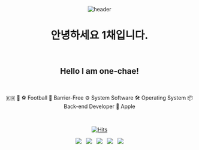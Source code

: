 <div align="center">

![header](https://capsule-render.vercel.app/api?type=waving&color=C70107&height=300&section=header&text=Wonchae%20Yang&fontSize=60&stroke=FFFFFF&fontColor=0000&animation=blink&fontAlignY=40)

# 안녕하세요 1채입니다.

<br>

## Hello I am one-chae!

<br>

🇰🇷 🐘 ⚽ Football 🚀 Barrier-Free ⚙ System Software 🛠 Operating System 📦 Back-end Developer 🍎 Apple

<br>

[![Hits](https://hits.seeyoufarm.com/api/count/incr/badge.svg?url=https%3A%2F%2Fgithub.com%2Fywonchae1&count_bg=%23000000&title_bg=%23C40000&icon=smugmug.svg&icon_color=%23FFFFFF&title=VISITORS&edge_flat=true)](https://hits.seeyoufarm.com)

<img src="https://img.shields.io/badge/linux-FCC624?style=for-the-badge&logo=linux&logoColor=white"> &nbsp; <img src="https://img.shields.io/badge/django-092E20?style=for-the-badge&logo=django&logoColor=white"> &nbsp; <img src="https://img.shields.io/badge/nodedotjs-339933?style=for-the-badge&logo=nodedotjs&logoColor=white"> &nbsp; <img src="https://img.shields.io/badge/javascript-F7DF1E?style=for-the-badge&logo=javascript&logoColor=white"> &nbsp; <img src="https://img.shields.io/badge/mysql-4479A1?style=for-the-badge&logo=mysql&logoColor=white">

</div>
